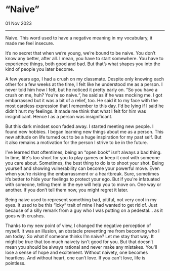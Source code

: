 # “Naive”

01 Nov 2023
- - -

Naive. This word used to have a negative meaning in my vocabulary, it made me feel insecure.

It’s no secret that when we’re young, we’re bound to be naive. You don’t know any better, after all. I mean, you have to start somewhere. You have to experience things, both good and bad. But that’s what shapes you into the kind of people you later become.

A few years ago, I had a crush on my classmate. Despite only knowing each other for a few weeks at the time, I felt like he understood me as a person. I never told him how I felt, but he noticed it pretty early on. 
“So you have a crush on me, huh? You’re so naive.“, he said as if he was mocking me. I got embarrassed but it was a bit of a relief, too. He said it to my face with the most careless expression that I remember to this day. I'd be lying if I said he didn't hurt my feelings. It made me think that what I felt for him was insignificant. Hence I as a person was insignificant. 

But this dark mindset soon faded away. I started meeting new people. I found new hobbies. I began learning new things about me as a person. This new attitude on life turned out to be a huge inspiration for my past self. But it also remains a motivation for the person I strive to be in the future.

I’ve learned that oftentimes, being an “open book“ isn’t always a bad thing. In time, life's too short for you to play games or keep it cool with someone you care about. Sometimes, the best thing to do is to shoot your shot. Being yourself and showing vulnerability can become your powerful move. Even when you're risking the embarrassment or a heartbreak. Sure, sometimes it’s better to hide your feelings to protect your ego. But if you're infatuated with someone, telling them in the eye will help you to move on. One way or another. If you don’t tell them now, you might regret it later.

Being naive used to represent something bad, pitiful, not very cool in my eyes. It used to be this “icky“ trait of mine I had wanted to get rid of. Just because of a silly remark from a guy who I was putting on a pedestal... as it goes with crushes.

 Thanks to my new point of view, I changed the negative perception of myself. It was an illusion, an obstacle preventing me from becoming who I am today. So what if someone thinks I’m naive? Let me stay that way. It might be true that too much naivety isn't good for you. But that doesn’t mean you should be always rational and never make any mistakes. You'll lose a sense of hope and excitement. Without naivety, one becomes heartless. And without heart, one can’t love. If you can't love, life is pointless.
